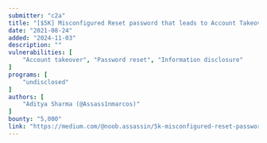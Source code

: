```yaml
---
submitter: "c2a"
title: "[$5K] Misconfigured Reset password that leads to Account Takeover (No user Interaction ATO)"
date: "2021-08-24"
added: "2024-11-03"
description: ""
vulnerabilities: [
    "Account takeover", "Password reset", "Information disclosure"
]
programs: [
    "undisclosed"
]
authors: [
    "Aditya Sharma (@Assass1nmarcos)"
]
bounty: "5,000"
link: "https://medium.com/@noob.assassin/5k-misconfigured-reset-password-that-leads-to-account-takeover-no-user-interaction-ato-e6a36b8ef183"
---
```




